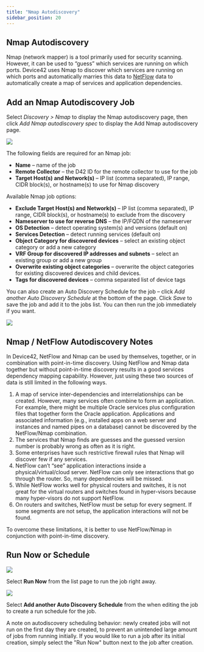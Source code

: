 ```yaml
---
title: "Nmap Autodiscovery"
sidebar_position: 20
---
```


## Nmap Autodiscovery

Nmap (network mapper) is a tool primarily used for security scanning. However, it can be used to “guess” which services are running on which ports. Device42 uses Nmap to discover which services are running on which ports and automatically marries this data to [NetFlow](auto-discovery/netflow-collector.md) data to automatically create a map of services and application dependencies.

## Add an Nmap Autodiscovery Job

Select _Discovery > Nmap_ to display the Nmap autodiscovery page, then click _Add Nmap autodiscovery spec_ to display the Add Nmap autodiscovery page. 

![](/assets/images/D42-22946_nmap-ad-add-page.jpg)

The following fields are required for an Nmap job:

- **Name** – name of the job
- **Remote Collector** – the D42 ID for the remote collector to use for the job
- **Target Host(s) and Network(s)** – IP list (comma separated), IP range, CIDR block(s), or hostname(s) to use for Nmap discovery

Available Nmap job options:

- **Exclude Target Host(s) and Network(s)** – IP list (comma separated), IP range, CIDR block(s), or hostname(s) to exclude from the discovery
- **Nameserver to use for reverse DNS** – the IP/FQDN of the nameserver
- **OS Detection** – detect operating system(s) and versions (default on)
- **Services Detection** – detect running services (default on)
- **Object Category for discovered devices** – select an existing object category or add a new category
- **VRF Group for discovered IP addresses and subnets** – select an existing group or add a new group
- **Overwrite existing object categories** – overwrite the object categories for existing discovered devices and child devices.
- **Tags for discovered devices** – comma separated list of device tags

You can also create an Auto Discovery Schedule for the job – click _Add another Auto Discovery Schedule_ at the bottom of the page. Click _Save_ to save the job and add it to the jobs list. You can then run the job immediately if you want. 

![](/assets/images/D42-22946_nmap-ad-list-page.jpg)

## Nmap / NetFlow Autodiscovery Notes

In Device42, NetFlow and Nmap can be used by themselves, together, or in combination with point-in-time discovery. Using NetFlow and Nmap data together but without point-in-time discovery results in a good services dependency mapping capability. However, just using these two sources of data is still limited in the following ways.

1. A map of service inter-dependencies and interrelationships can be created. However, many services often combine to form an application. For example, there might be multiple Oracle services plus configuration files that together form the Oracle application. Applications and associated information (e.g., installed apps on a web server and instances and named pipes on a database) cannot be discovered by the NetFlow/Nmap combination.
2. The services that Nmap finds are guesses and the guessed version number is probably wrong as often as it is right.
3. Some enterprises have such restrictive firewall rules that Nmap will discover few if any services.
4. NetFlow can’t “see” application interactions inside a physical/virtual/cloud server. NetFlow can only see interactions that go through the router. So, many dependencies will be missed.
5. While NetFlow works well for physical routers and switches, it is not great for the virtual routers and switches found in hyper-visors because many hyper-visors do not support NetFlow.
6. On routers and switches, NetFlow must be setup for every segment. If some segments are not setup, the application interactions will not be found.

To overcome these limitations, it is better to use NetFlow/Nmap in conjunction with point-in-time discovery.

## Run Now or Schedule

![](/assets/images/image-700x115.png)

Select **Run Now** from the list page to run the job right away.

![](/assets/images/AD_Blade-Discovery-Run-Schedule.png)

Select **Add another Auto Discovery Schedule** from the when editing the job to create a run schedule for the job.

A note on autodiscovery scheduling behavior: newly created jobs will not run on the first day they are created, to prevent an unintended large amount of jobs from running initially. If you would like to run a job after its initial creation, simply select the "Run Now" button next to the job after creation.
